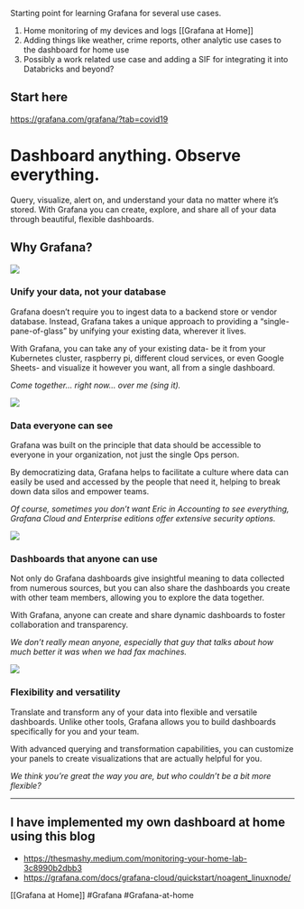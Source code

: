 
Starting point for learning Grafana for several use cases.
1) Home monitoring of my devices and logs [[Grafana at Home]]
2) Adding things like weather, crime reports, other analytic use cases to the dashboard for home use
3) Possibly a work related use case and adding a SIF for integrating it into Databricks and beyond?

## Start here
https://grafana.com/grafana/?tab=covid19

# Dashboard anything. Observe everything.

Query, visualize, alert on, and understand your data no matter where it’s stored. With Grafana you can create, explore, and share all of your data through beautiful, flexible dashboards.

## Why Grafana?

![](https://grafana.com/products/assets/grafana/unify-icon.svg)

### Unify your data, not your database

Grafana doesn’t require you to ingest data to a backend store or vendor database. Instead, Grafana takes a unique approach to providing a “single-pane-of-glass” by unifying your existing data, wherever it lives.

With Grafana, you can take any of your existing data- be it from your Kubernetes cluster, raspberry pi, different cloud services, or even Google Sheets- and visualize it however you want, all from a single dashboard.

_Come together… right now… over me (sing it)._

![](https://grafana.com/products/assets/grafana/everyone-icon.svg)

### Data everyone can see

Grafana was built on the principle that data should be accessible to everyone in your organization, not just the single Ops person.

By democratizing data, Grafana helps to facilitate a culture where data can easily be used and accessed by the people that need it, helping to break down data silos and empower teams.

_Of course, sometimes you don’t want Eric in Accounting to see everything, Grafana Cloud and Enterprise editions offer extensive security options._

![](https://grafana.com/products/assets/grafana/happy-pc-icon.svg)

### Dashboards that anyone can use

Not only do Grafana dashboards give insightful meaning to data collected from numerous sources, but you can also share the dashboards you create with other team members, allowing you to explore the data together.

With Grafana, anyone can create and share dynamic dashboards to foster collaboration and transparency.

_We don’t really mean anyone, especially that guy that talks about how much better it was when we had fax machines._

![](https://grafana.com/products/assets/grafana/slider-pc-icon.svg)

### Flexibility and versatility

Translate and transform any of your data into flexible and versatile dashboards. Unlike other tools, Grafana allows you to build dashboards specifically for you and your team.

With advanced querying and transformation capabilities, you can customize your panels to create visualizations that are actually helpful for you.

_We think you’re great the way you are, but who couldn’t be a bit more flexible?_

<hr>

## I have implemented my own dashboard at home using this blog
- https://thesmashy.medium.com/monitoring-your-home-lab-3c8990b2dbb3
- https://grafana.com/docs/grafana-cloud/quickstart/noagent_linuxnode/

[[Grafana at Home]]
#Grafana
#Grafana-at-home


